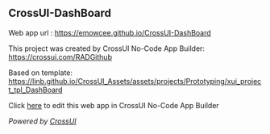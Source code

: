 ## CrossUI-DashBoard
Web app url : https://emowcee.github.io/CrossUI-DashBoard

This project was created by CrossUI No-Code App Builder: https://crossui.com/RADGithub

Based on template: https://linb.github.io/CrossUI_Assets/assets/projects/Prototyping/xui_project_tpl_DashBoard

Click [here](https://crossui.com/RADGithub/#!from=github&owner=emowcee&repo=CrossUI-DashBoard) to edit this web app in CrossUI No-Code App Builder

<i>Powered by [CrossUI](https://crossui.com)</i>
